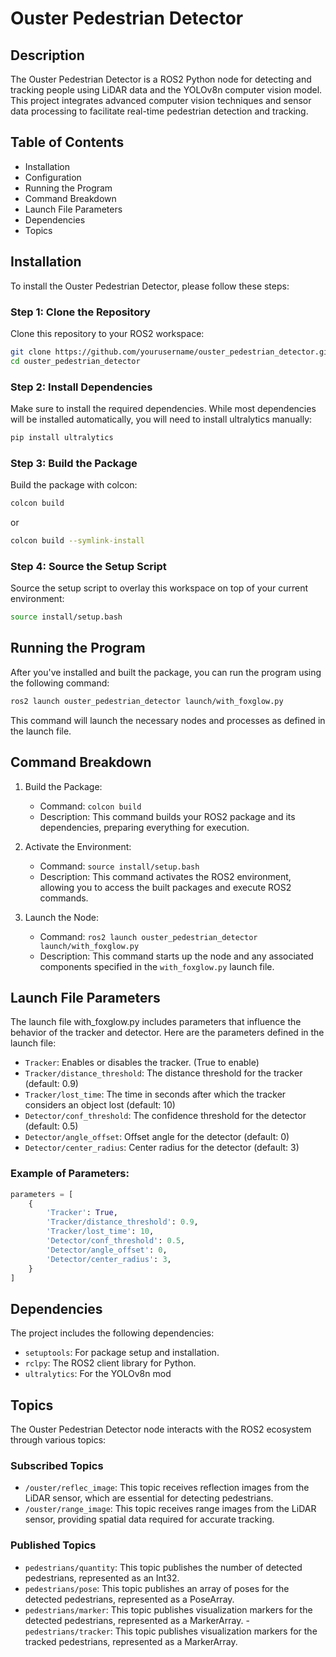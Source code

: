 # Ouster Pedestrian Detector

## Description

The Ouster Pedestrian Detector is a ROS2 Python node for detecting and tracking people using LiDAR data and the YOLOv8n computer vision model. This project integrates advanced computer vision techniques and sensor data processing to facilitate real-time pedestrian detection and tracking.

## Table of Contents

- Installation
- Configuration
- Running the Program
- Command Breakdown
- Launch File Parameters
- Dependencies
- Topics

## Installation

To install the Ouster Pedestrian Detector, please follow these steps:

### Step 1: Clone the Repository

Clone this repository to your ROS2 workspace:
``` bash
git clone https://github.com/yourusername/ouster_pedestrian_detector.git
cd ouster_pedestrian_detector
```

### Step 2: Install Dependencies

Make sure to install the required dependencies. While most dependencies will be installed automatically, you will need to install ultralytics manually:

``` bash
pip install ultralytics
```

### Step 3: Build the Package

Build the package with colcon:
``` bash
colcon build
```
or
``` bash
colcon build --symlink-install
```

### Step 4: Source the Setup Script

Source the setup script to overlay this workspace on top of your current environment:
``` bash
source install/setup.bash
```

## Running the Program

After you've installed and built the package, you can run the program using the following command:
``` bash
ros2 launch ouster_pedestrian_detector launch/with_foxglow.py
```

This command will launch the necessary nodes and processes as defined in the launch file.

## Command Breakdown

1. Build the Package:
   - Command: ```colcon build```
   - Description: This command builds your ROS2 package and its dependencies, preparing everything for execution.

2. Activate the Environment:
   - Command: ```source install/setup.bash```
   - Description: This command activates the ROS2 environment, allowing you to access the built packages and execute ROS2 commands.

3. Launch the Node:
   - Command: ```ros2 launch ouster_pedestrian_detector launch/with_foxglow.py```
   - Description: This command starts up the node and any associated components specified in the ```with_foxglow.py``` launch file.

## Launch File Parameters

The launch file with_foxglow.py includes parameters that influence the behavior of the tracker and detector. Here are the parameters defined in the launch file:

- ```Tracker```: Enables or disables the tracker. (True to enable)
- ```Tracker/distance_threshold```: The distance threshold for the tracker (default: 0.9)
- ```Tracker/lost_time```: The time in seconds after which the tracker considers an object lost (default: 10)
- ```Detector/conf_threshold```: The confidence threshold for the detector (default: 0.5)
- ```Detector/angle_offset```: Offset angle for the detector (default: 0)
- ```Detector/center_radius```: Center radius for the detector (default: 3)

### Example of Parameters:
``` python
parameters = [
    {
        'Tracker': True,
        'Tracker/distance_threshold': 0.9,
        'Tracker/lost_time': 10,
        'Detector/conf_threshold': 0.5,
        'Detector/angle_offset': 0,
        'Detector/center_radius': 3,
    }
]
```

## Dependencies

The project includes the following dependencies:

- ```setuptools```: For package setup and installation.
- ```rclpy```: The ROS2 client library for Python.
- ```ultralytics```: For the YOLOv8n mod

## Topics

The Ouster Pedestrian Detector node interacts with the ROS2 ecosystem through various topics:

### Subscribed Topics
- ```/ouster/reflec_image```: This topic receives reflection images from the LiDAR sensor, which are essential for detecting pedestrians.
- ```/ouster/range_image```: This topic receives range images from the LiDAR sensor, providing spatial data required for accurate tracking.

### Published Topics
- ```pedestrians/quantity```: This topic publishes the number of detected pedestrians, represented as an Int32.
- ```pedestrians/pose```: This topic publishes an array of poses for the detected pedestrians, represented as a PoseArray.
- ```pedestrians/marker```: This topic publishes visualization markers for the detected pedestrians, represented as a MarkerArray.
-```pedestrians/tracker```: This topic publishes visualization markers for the tracked pedestrians, represented as a MarkerArray.
